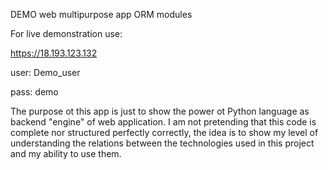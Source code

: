 DEMO web multipurpose app ORM modules

For live demonstration use:

https://18.193.123.132

user: Demo_user

pass: demo

The purpose ot this app is just to show the power ot Python language as backend "engine" of web application.
I am not pretending that this code is complete nor structured perfectly correctly, 
the idea is to show my level of understanding the relations between the technologies used in this project and my ability to use them.



